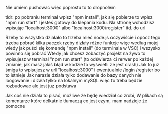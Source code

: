 Nie umiem pushować więc poprostu to to dropnołem

tldr: po pobraniu terminal wpisz "npm install", jak się pobierze to wpisz "npm run start"
I jesteś gotowy do klepania kodu. Na sttronę wchodzisz wpisując "localhost:3000" albo "localhost:3000/register" itd. do url

Rzeby to wszystko działało to trzeba mieć node.js oczywiście i opócz tego trzeba pobrać kilka paczek rzeby dizłały różne funkcje
więc według mojej wiedy jak puści się komendę "npm install" (do terminala w VSC)  i wszysko powinno się pobrać
Wtedy jak chcesz zobaczyć projekt na żywo to wpisujesz w terminal "npm run start" (to odświerza ci rerwer po każdej zmianie, jak masz jakiś błąd w kodzie to wyświetli że jest crash)
Jak to już śmiga to wpisujesz w url "localhost:3000"  i ewentualnie /login  /register bo to istnieje
Jak narazie działa tylko dodawanie do bazy danych nie loogowanie i dizała tylko na lokalnym mySQL więc to treba będzie rozbudowac ale jest już podstawa

Jak coś nie działa to pisać, możliwe że będę wiedział co zrobi, W plikach są komentarze które delkatnie tłumaczą co jest czym, mam nadzieje że pomocne
